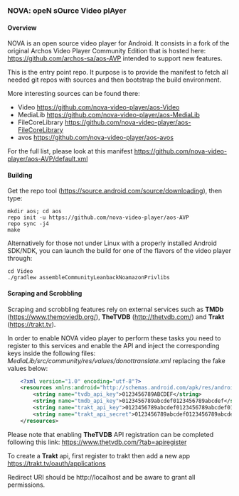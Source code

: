 ### NOVA: opeN sOurce Video plAyer

#### Overview

NOVA is an open source video player for Android. It consists in a fork of the original Archos Video Player Community Edition that is hosted here: https://github.com/archos-sa/aos-AVP intended to support new features.

This is the entry point repo. It purpose is to provide the manifest to fetch all needed git repos with sources and then bootstrap the build environment.

More interesting sources can be found there:
- Video https://github.com/nova-video-player/aos-Video
- MediaLib https://github.com/nova-video-player/aos-MediaLib
- FileCoreLibrary  https://github.com/nova-video-player/aos-FileCoreLibrary
- avos https://github.com/nova-video-player/aos-avos

For the full list, please look at this manifest https://github.com/nova-video-player/aos-AVP/default.xml

#### Building

Get the repo tool (https://source.android.com/source/downloading), then type:
```
mkdir aos; cd aos
repo init -u https://github.com/nova-video-player/aos-AVP
repo sync -j4
make
```

Alternatively for those not under Linux with a properly installed Android SDK/NDK, you can launch the build for one of the flavors of the video player through:
```
cd Video
./gradlew assembleCommunityLeanbackNoamazonPrivlibs
```
#### Scraping and Scrobbling

Scraping and scrobbling features rely on external services such as **TMDb** (https://www.themoviedb.org/), **TheTVDB** (http://thetvdb.com/) and **Trakt** (https://trakt.tv).

In order to enable NOVA video player to perform these tasks you need to register to this services and enable the API and inject the corresponding keys inside the following files: *MediaLib/src/community/res/values/donottranslate.xml*
replacing the fake values below:
```xml
    <?xml version="1.0" encoding="utf-8"?>
    <resources xmlns:android="http://schemas.android.com/apk/res/android">
        <string name="tvdb_api_key">0123456789ABCDEF</string>
        <string name="tmdb_api_key">0123456789abcdef0123456789abcdef</string>
        <string name="trakt_api_key">0123456789abcdef0123456789abcdef0123456789abcdef0123456789abcdef</string>
        <string name="trakt_api_secret">0123456789abcdef0123456789abcdef0123456789abcdef0123456789abcdef</string>
    </resources>
```

Please note that enabling **TheTVDB** API registration can be completed following this link: https://www.thetvdb.com/?tab=apiregister


To create a **Trakt** api, first register to trakt then add a new app
https://trakt.tv/oauth/applications

Redirect URI should be
http://localhost
and be aware to grant all permissions.

